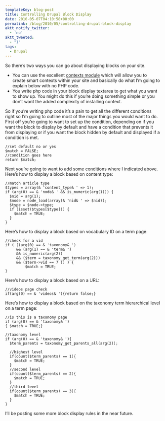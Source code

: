 ```yaml
---
templateKey: blog-post
title: Controlling Drupal Block Display
date: 2010-05-07T04:10:58+00:00
permalink: /blog/2010/05/controlling-drupal-block-display
aktt_notify_twitter:
  - 'no'
aktt_tweeted:
  - "1"
tags:
  - Drupal
---
```

So there&#8217;s two ways you can go about displaying blocks on your site. 

  * You can use the excellent [contexts module](http://drupal.org/project/context) which will allow you to create smart contexts within your site and basically do what I&#8217;m going to explain below with no PHP code.
  * You write php code in your block display textarea to get what you want to show up. You might do this if you&#8217;re doing something simple or you don&#8217;t want the added complexity of installing context.

So if you&#8217;re writing php code it&#8217;s a pain to get all the different conditions right so I&#8217;m going to outline most of the major things you would want to do. First off you&#8217;re going to want to set up the condition, depending on if you want the block to display by default and have a condition that prevents it from displaying or if you want the block hidden by default and displayed if a condition is met.
  


    //set default no or yes
    $match = FALSE;
    //condition goes here
    return $match;

Next you&#8217;re going to want to add some conditions where I indicated above. Here&#8217;s how to display a block based on content type:
  


    //match article type
    $types = array(& 'content_type& ' => 1);
    if (arg(0) == & 'node& ' && is_numeric(arg(1))) {
      $nid = arg(1);
      $node = node_load(array(& 'nid& ' => $nid));
      $type = $node->type;
      if (isset($types[$type])) {
        $match = TRUE;
      }
    }

Here&#8217;s how to display a block based on vocabulary ID on a term page:
  


    //check for a vid
    if ( ((arg(0) == & 'taxonomy& ')
         && (arg(1) == & 'term& ')
         && is_numeric(arg(2))
         && ($term = taxonomy_get_term(arg(2)))
         && ($term->vid == 7 )) ) {
             $match = TRUE;
    }

Here&#8217;s how to display a block based on a URL:
  


    //videos page check
    if(arg(0) == & 'videos& '){return false;}

Here&#8217;s how to display a block based on the taxonomy term hierarchical level on a term page:
  


    //is this is a taxonomy page
    if (arg(0) == & 'taxonomy& ')
    { $match = TRUE;}
    
    //taxonomy level
    if (arg(0) == & 'taxonomy& '){
      $term_parents = taxonomy_get_parents_all(arg(2));
      
      //highest level
      if(count($term_parents) == 1){
        $match = TRUE;
      }
      //second level
      if(count($term_parents) == 2){
        $match = TRUE;
      }
      //third level
      if(count($term_parents) == 3){
        $match = TRUE;
      }
    }

I&#8217;ll be posting some more block display rules in the near future.